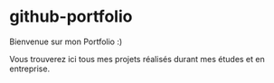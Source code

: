 # github-portfolio

Bienvenue sur mon Portfolio :)

Vous trouverez ici tous mes projets réalisés durant mes études et en entreprise.
